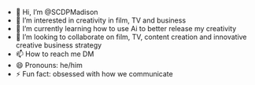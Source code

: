 - 👋 Hi, I’m @SCDPMadison
- 👀 I’m interested in creativity in film, TV and business
- 🌱 I’m currently learning how to use Ai to better release my creativity 
- 💞️ I’m looking to collaborate on film, TV, content creation and innovative creative business strategy 
- 📫 How to reach me DM
- 😄 Pronouns: he/him
- ⚡ Fun fact: obsessed with how we communicate
  

<!---
SCDPMadison/SCDPMadison is a ✨ special ✨ repository because its `README.md` (this file) appears on your GitHub profile.
You can click the Preview link to take a look at your changes.
--->
